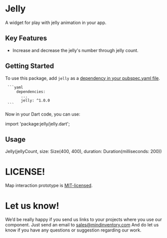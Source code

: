 # Jelly

A widget for play with jelly animation in your app.

## Key Features

* Increase and decrease the jelly's number through jelly count.

## Getting Started

To use this package, add `jelly` as a [dependency in your pubspec.yaml file](https://flutter.io/platform-plugins/).

     ```yaml
         dependencies:
           ...
           jelly: ^1.0.0
     ```

Now in your Dart code, you can use:

import 'package:jelly/jelly.dart';

## Usage

Jelly(jellyCount, size: Size(400, 400), duration: Duration(milliseconds: 200))

# LICENSE!

Map interaction prototype is [MIT-licensed](/LICENSE).


# Let us know!

We’d be really happy if you send us links to your projects where you use our component. Just send an email to sales@mindinventory.com And do let us know if you have any questions or suggestion regarding our work.


